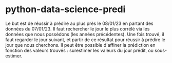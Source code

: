 # python-data-science-predi
Le but est de réussir à prédire au plus près le 08/01/23 en partant des données du 07/01/23.
Il faut rechercher le jour le plus corrélé via les données que nous possédons (les années précédentes). Une fois trouvé, il faut regarder le jour suivant, et partir de ce résultat pour réussir à prédire le jour que nous cherchons. 
Il peut être possible d'affiner la prédiction en fonction des valeurs trouvés : surestimer les valeurs du jour prédit, ou sous-estimer. 

